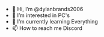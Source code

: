 - 👋 Hi, I’m @dylanbrands2006
- 👀 I’m interested in PC's
- 🌱 I’m currently learning Everything
- 📫 How to reach me Discord


